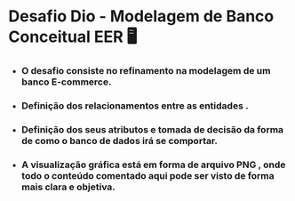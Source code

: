# Desafio Dio - Modelagem de Banco Conceitual EER :desktop_computer:



- ### O desafio consiste no refinamento na modelagem de um banco E-commerce.

- ### Definição dos relacionamentos entre as entidades .

- ### Definição dos seus atributos e tomada de decisão da forma de como o banco de dados irá se comportar.

- ### A visualização gráfica está em  forma de arquivo PNG , onde todo o conteúdo comentado aqui pode ser visto de forma mais clara e objetiva.

   

  